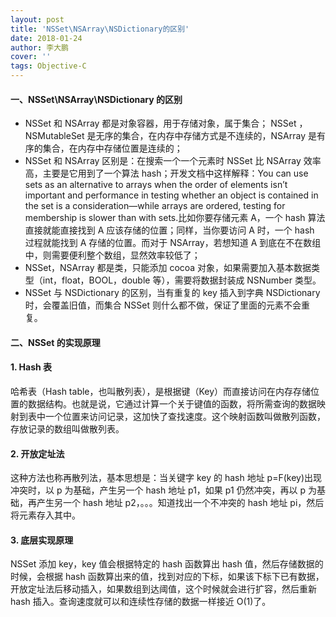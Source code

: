 ```yaml
---
layout: post
title: 'NSSet\NSArray\NSDictionary的区别'
date: 2018-01-24
author: 李大鹏
cover: ''
tags: Objective-C
---
```


#### 一、NSSet\NSArray\NSDictionary 的区别

- NSSet 和 NSArray 都是对象容器，用于存储对象，属于集合； NSSet ， NSMutableSet 是无序的集合，在内存中存储方式是不连续的，NSArray 是有序的集合，在内存中存储位置是连续的；
- NSSet 和 NSArray 区别是：在搜索一个一个元素时 NSSet 比 NSArray 效率高，主要是它用到了一个算法 hash；开发文档中这样解释：You can use sets as an alternative to arrays when the order of elements isn’t important and performance in testing whether an object is contained in the set is a consideration—while arrays are ordered, testing for membership is slower than with sets.比如你要存储元素 A，一个 hash 算法直接就能直接找到 A 应该存储的位置；同样，当你要访问 A 时，一个 hash 过程就能找到 A 存储的位置。而对于 NSArray，若想知道 A 到底在不在数组中，则需要便利整个数组，显然效率较低了；
- NSSet，NSArray 都是类，只能添加 cocoa 对象，如果需要加入基本数据类型（int，float，BOOL，double 等），需要将数据封装成 NSNumber 类型。
- NSSet 与 NSDictionary 的区别，当有重复的 key 插入到字典 NSDictionary 时，会覆盖旧值，而集合 NSSet 则什么都不做，保证了里面的元素不会重复。

#### 二、NSSet 的实现原理

#### 1. Hash 表

哈希表（Hash table，也叫散列表），是根据键（Key）而直接访问在内存存储位置的数据结构。也就是说，它通过计算一个关于键值的函数，将所需查询的数据映射到表中一个位置来访问记录，这加快了查找速度。这个映射函数叫做散列函数，存放记录的数组叫做散列表。

#### 2. 开放定址法

这种方法也称再散列法，基本思想是：当关键字 key 的 hash 地址 p=F(key)出现冲突时，以 p 为基础，产生另一个 hash 地址 p1，如果 p1 仍然冲突，再以 p 为基础，再产生另一个 hash 地址 p2，。。。知道找出一个不冲突的 hash 地址 pi，然后将元素存入其中。

#### 3. 底层实现原理

NSSet 添加 key，key 值会根据特定的 hash 函数算出 hash 值，然后存储数据的时候，会根据 hash 函数算出来的值，找到对应的下标，如果该下标下已有数据，开放定址法后移动插入，如果数组到达阈值，这个时候就会进行扩容，然后重新 hash 插入。查询速度就可以和连续性存储的数据一样接近 O(1)了。
